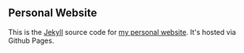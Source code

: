 ## Personal Website

This is the [Jekyll](http://jekyllrb.com/) source code for [my personal website](http://cidneyhamilton.com). It's hosted via Github Pages.